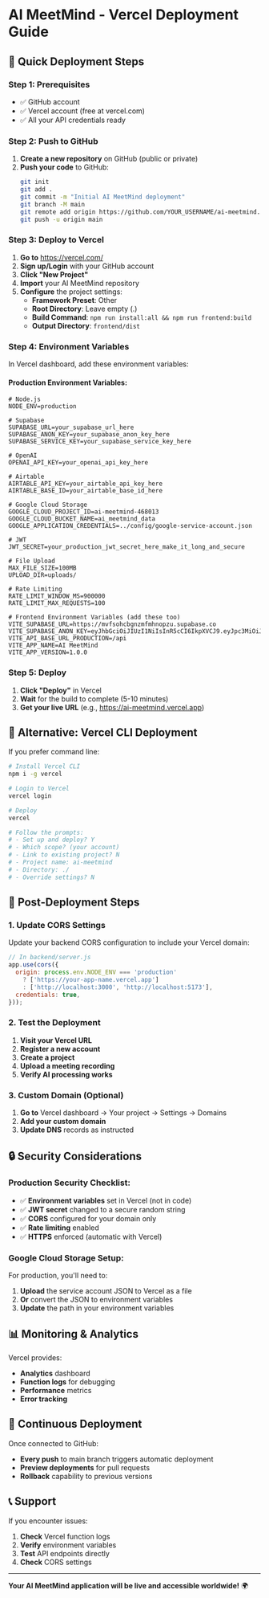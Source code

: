 # AI MeetMind - Vercel Deployment Guide

## 🚀 Quick Deployment Steps

### **Step 1: Prerequisites**
- ✅ GitHub account
- ✅ Vercel account (free at vercel.com)
- ✅ All your API credentials ready

### **Step 2: Push to GitHub**
1. **Create a new repository** on GitHub (public or private)
2. **Push your code** to GitHub:
   ```bash
   git init
   git add .
   git commit -m "Initial AI MeetMind deployment"
   git branch -M main
   git remote add origin https://github.com/YOUR_USERNAME/ai-meetmind.git
   git push -u origin main
   ```

### **Step 3: Deploy to Vercel**
1. **Go to** https://vercel.com/
2. **Sign up/Login** with your GitHub account
3. **Click "New Project"**
4. **Import** your AI MeetMind repository
5. **Configure** the project settings:
   - **Framework Preset**: Other
   - **Root Directory**: Leave empty (.)
   - **Build Command**: `npm run install:all && npm run frontend:build`
   - **Output Directory**: `frontend/dist`

### **Step 4: Environment Variables**
In Vercel dashboard, add these environment variables:

#### **Production Environment Variables:**
```env
# Node.js
NODE_ENV=production

# Supabase
SUPABASE_URL=your_supabase_url_here
SUPABASE_ANON_KEY=your_supabase_anon_key_here
SUPABASE_SERVICE_KEY=your_supabase_service_key_here

# OpenAI
OPENAI_API_KEY=your_openai_api_key_here

# Airtable
AIRTABLE_API_KEY=your_airtable_api_key_here
AIRTABLE_BASE_ID=your_airtable_base_id_here

# Google Cloud Storage
GOOGLE_CLOUD_PROJECT_ID=ai-meetmind-468013
GOOGLE_CLOUD_BUCKET_NAME=ai_meetmind_data
GOOGLE_APPLICATION_CREDENTIALS=../config/google-service-account.json

# JWT
JWT_SECRET=your_production_jwt_secret_here_make_it_long_and_secure

# File Upload
MAX_FILE_SIZE=100MB
UPLOAD_DIR=uploads/

# Rate Limiting
RATE_LIMIT_WINDOW_MS=900000
RATE_LIMIT_MAX_REQUESTS=100

# Frontend Environment Variables (add these too)
VITE_SUPABASE_URL=https://mvfsohcbgnzmfmhnopzu.supabase.co
VITE_SUPABASE_ANON_KEY=eyJhbGciOiJIUzI1NiIsInR5cCI6IkpXVCJ9.eyJpc3MiOiJzdXBhYmFzZSIsInJlZiI6Im12ZnNvaGNiZ256bWZtaG5vcHp1Iiwicm9sZSI6ImFub24iLCJpYXQiOjE3NTQzMDI5MDUsImV4cCI6MjA2OTg3ODkwNX0.tI_j6GG5OXoEQc4esHUv2LURmoBnzgBFUMI3NXcHIrs
VITE_API_BASE_URL_PRODUCTION=/api
VITE_APP_NAME=AI MeetMind
VITE_APP_VERSION=1.0.0
```

### **Step 5: Deploy**
1. **Click "Deploy"** in Vercel
2. **Wait** for the build to complete (5-10 minutes)
3. **Get your live URL** (e.g., https://ai-meetmind.vercel.app)

## 🔧 **Alternative: Vercel CLI Deployment**

If you prefer command line:

```bash
# Install Vercel CLI
npm i -g vercel

# Login to Vercel
vercel login

# Deploy
vercel

# Follow the prompts:
# - Set up and deploy? Y
# - Which scope? (your account)
# - Link to existing project? N
# - Project name: ai-meetmind
# - Directory: ./
# - Override settings? N
```

## 🎯 **Post-Deployment Steps**

### **1. Update CORS Settings**
Update your backend CORS configuration to include your Vercel domain:

```javascript
// In backend/server.js
app.use(cors({
  origin: process.env.NODE_ENV === 'production' 
    ? ['https://your-app-name.vercel.app'] 
    : ['http://localhost:3000', 'http://localhost:5173'],
  credentials: true,
}));
```

### **2. Test the Deployment**
1. **Visit your Vercel URL**
2. **Register a new account**
3. **Create a project**
4. **Upload a meeting recording**
5. **Verify AI processing works**

### **3. Custom Domain (Optional)**
1. **Go to** Vercel dashboard → Your project → Settings → Domains
2. **Add your custom domain**
3. **Update DNS** records as instructed

## 🔒 **Security Considerations**

### **Production Security Checklist:**
- ✅ **Environment variables** set in Vercel (not in code)
- ✅ **JWT secret** changed to a secure random string
- ✅ **CORS** configured for your domain only
- ✅ **Rate limiting** enabled
- ✅ **HTTPS** enforced (automatic with Vercel)

### **Google Cloud Storage Setup:**
For production, you'll need to:
1. **Upload** the service account JSON to Vercel as a file
2. **Or** convert the JSON to environment variables
3. **Update** the path in your environment variables

## 📊 **Monitoring & Analytics**

Vercel provides:
- **Analytics** dashboard
- **Function logs** for debugging
- **Performance** metrics
- **Error tracking**

## 🚀 **Continuous Deployment**

Once connected to GitHub:
- **Every push** to main branch triggers automatic deployment
- **Preview deployments** for pull requests
- **Rollback** capability to previous versions

## 📞 **Support**

If you encounter issues:
1. **Check** Vercel function logs
2. **Verify** environment variables
3. **Test** API endpoints directly
4. **Check** CORS settings

---

**Your AI MeetMind application will be live and accessible worldwide!** 🌍
